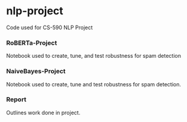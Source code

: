 # nlp-project
Code used for CS-590 NLP Project

### RoBERTa-Project
Notebook used to create, tune, and test robustness for spam detection

### NaiveBayes-Project
Notebook used to create, tune and test robustness for spam detection.

### Report
Outlines work done in project.
